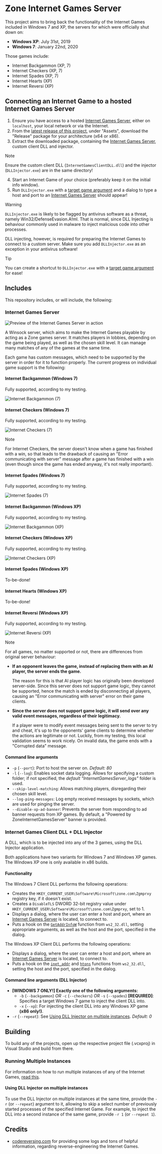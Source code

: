 # Zone Internet Games Server

This project aims to bring back the functionality of the Internet Games included in Windows 7 and XP, the servers for which were officially shut down on:

* **Windows XP**: July 31st, 2019
* **Windows 7**: January 22nd, 2020

Those games include:

* Internet Backgammon (XP, 7)
* Internet Checkers (XP, 7)
* Internet Spades (XP, 7)
* Internet Hearts (XP)
* Internet Reversi (XP)

## Connecting an Internet Game to a hosted Internet Games Server

1. Ensure you have access to a hosted [Internet Games Server](#internet-games-server), either on `localhost`, your local network or via the Internet.
2. From the [latest release of this project](https://github.com/Vankata453/ZoneInternetGamesServer/releases), under "Assets", download the "Release" package for your architecture (x64 or x86).
3. Extract the downloaded package, containing the [Internet Games Server](#internet-games-server), custom client DLL and injector.

> [!NOTE]
>
> Ensure the custom client DLL (`InternetGamesClientDLL.dll`) and the injector (`DLLInjector.exe`) are in the same directory!

4. Start an Internet Game of your choice (preferably keep it on the initial info window).
5. Run `DLLInjector.exe` with a [target game argument](#command-line-arguments-dll-injector) and a dialog to type a host and port to an [Internet Games Server](#internet-games-server) should appear!

> [!WARNING]
>
> `DLLInjector.exe` is likely to be flagged by antivirus software as a threat, namely Win32/DefenseEvasion.A!ml. That is normal, since DLL Injecting is behaviour
> commonly used in malware to inject malicious code into other processes.
>
> DLL injecting, however, is required for preparing the Internet Games to connect to a custom server. Make sure you add `DLLInjector.exe` as an exception in your antivirus software!

> [!TIP]
>
> You can create a shortcut to `DLLInjector.exe` with a [target game argument](#command-line-arguments-dll-injector) for ease!

## Includes

This repository includes, or will include, the following:

### Internet Games Server

![Preview of the Internet Games Server in action](docs/img/README_ServerPreview.png)

A Winsock server, which aims to make the Internet Games playable by acting as a Zone games server.
It matches players in lobbies, depending on the game being played, as well as the chosen skill level.
It can manage many matches of any of the games at the same time.

Each game has custom messages, which need to be supported by the server in order for it to function properly.
The current progress on individual game support is the following:

#### Internet Backgammon (Windows 7)

Fully supported, according to my testing.

![Internet Backgammon (7)](docs/img/README_BackgammonPreview.png)

#### Internet Checkers (Windows 7)

Fully supported, according to my testing.

![Internet Checkers (7)](docs/img/README_CheckersPreview.png)

> [!NOTE]
>
> For Internet Checkers, the server doesn't know when a game has finished with a win,
> so that leads to the drawback of causing an "Error communicating with server" message
> after a game has finished with a win (even though since the game has ended anyway, it's not really important).

#### Internet Spades (Windows 7)

Fully supported, according to my testing.

![Internet Spades (7)](docs/img/README_SpadesPreview.png)

#### Internet Backgammon (Windows XP)

Fully supported, according to my testing.

![Internet Backgammon (XP)](docs/img/README_BackgammonXPPreview.png)

#### Internet Checkers (Windows XP)

Fully supported, according to my testing.

![Internet Checkers (XP)](docs/img/README_CheckersXPPreview.png)

#### Internet Spades (Windows XP)

To-be-done!

#### Internet Hearts (Windows XP)

To-be-done!

#### Internet Reversi (Windows XP)

Fully supported, according to my testing.

![Internet Reversi (XP)](docs/img/README_ReversiXPPreview.png)


> [!NOTE]
>
> For all games, no matter supported or not, there are differences from original server behaviour:
>
> * **If an opponent leaves the game, instead of replacing them with an AI player, the server ends the game.**
>
>   The reason for this is that AI player logic has originally been developed server-side.
>   Since this server does not support game logic, they cannot be supported, hence the match is ended
>   by disconnecting all players, causing an "Error communicating with server" error on their game clients.
>
> * **Since the server does not support game logic, it will send over any valid event messages, regardless of their legitimacy.**
>
>   If a player were to modify event messages being sent to the server to try and cheat, it's up to the opponents' game clients to determine whether the actions are legitimate or not.
>   Luckily, from my testing, this local validation seems to work nicely. On invalid data, the game ends with a "Corrupted data" message.

#### Command line arguments

* `-p` (`--port`): Port to host the server on. *Default: 80*
* `-l` (`--log`): Enables socket data logging. Allows for specifying a custom folder; if not specified, the *default "InternetGamesServer_logs"* folder is used.
* `--skip-level-matching`: Allows matching players, disregarding their chosen skill level. 
* `--log-ping-messages`: Log empty received messages by sockets, which are used for pinging the server.
* `--disable-xp-ad-banner`: Prevents the server from responding to ad banner requests from XP games. By default, a "Powered by ZoneInternetGamesServer" banner is provided.

### Internet Games Client DLL + DLL Injector

A DLL, which is to be injected into any of the 3 games, using the DLL Injector application.

Both applications have two variants for Windows 7 and Windows XP games. The Windows XP one is only available in x86 builds.

#### Functionality

The Windows 7 Client DLL performs the following operations:

* Creates the `HKEY_CURRENT_USER\Software\Microsoft\zone.com\Zgmprxy` registry key, if it doesn't exist.
* Creates a `DisableTLS` DWORD 32-bit registry value under `HKEY_CURRENT_USER\Software\Microsoft\zone.com\Zgmprxy`, set to 1.
* Displays a dialog, where the user can enter a host and port, where an [Internet Games Server](#internet-games-server) is located, to connect to.
* Puts a hook on the [`GetAddrInfoW`](https://learn.microsoft.com/en-us/windows/win32/api/ws2tcpip/nf-ws2tcpip-getaddrinfow) function from `ws2_32.dll`, setting appropriate arguments, as well as the host and the port, specified in the dialog.

The Windows XP Client DLL performs the following operations:

* Displays a dialog, where the user can enter a host and port, where an [Internet Games Server](#internet-games-server) is located, to connect to.
* Puts a hook on the [`inet_addr`](https://learn.microsoft.com/en-us/windows/win32/api/winsock2/nf-winsock2-inet_addr) and [`htons`](https://learn.microsoft.com/en-us/windows/win32/api/winsock/nf-winsock-htons) functions from `ws2_32.dll`, setting the host and the port, specified in the dialog.

#### Command line arguments (DLL Injector)

* **[WINDOWS 7 ONLY!] Exactly one of the following arguments:**
  * `-b` (`--backgammon`) *OR* `-c` (`--checkers`) *OR* `-s` (`--spades`) **[REQUIRED]**: Specifies a target Windows 7 game to inject the client DLL into.
  * `-x` (`--xp`): For injecting the client DLL into any Windows XP game **(x86 only!)**.
* `-r` (`--repeat`): See [Using DLL Injector on multiple instances](#using-dll-injector-on-multiple-instances). *Default: 0*

## Building

To build any of the projects, open up the respective project file (.vcxproj) in Visual Studio and build from there.

### Running Multiple Instances

For information on how to run multiple instances of any of the Internet Games, [read this](docs/MultipleInstances.md).

#### Using DLL Injector on multiple instances

To use the DLL Injector on multiple instances at the same time, provide the `-r` (or `--repeat`) argument to it,
allowing to skip a select number of previously started processes of the specified Internet Game.
For example, to inject the DLL into a second instance of the same game, provide `-r 1` (or `--repeat 1`).

## Credits

* [codereversing.com](https://www.codereversing.com/archives/138) for providing some logs and tons of helpful information, regarding reverse-engineering the Internet Games.
